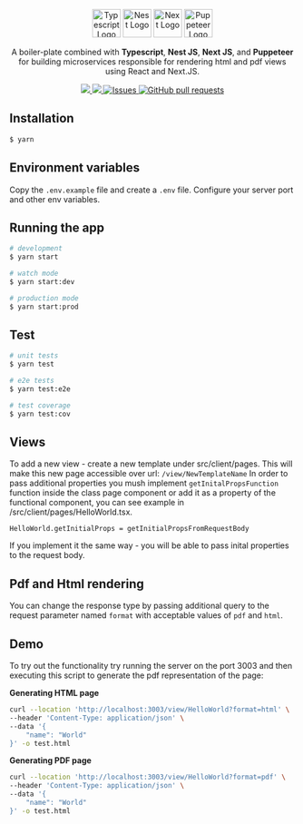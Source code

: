 <p align="center">
  <a href="https://www.typescriptlang.org/" target="blank"><img src="https://upload.wikimedia.org/wikipedia/commons/thumb/4/4c/Typescript_logo_2020.svg/512px-Typescript_logo_2020.svg.png" width="50" alt="Typescript Logo" /></a>
  <a href="http://nestjs.com/" target="blank"><img src="https://nestjs.com/img/logo-small.svg" width="50" alt="Nest Logo" /></a>
  <a href="https://nextjs.org/" target="blank"><img src="https://res.cloudinary.com/startup-grind/image/upload/c_fill,dpr_2.0,f_auto,g_center,h_1080,q_100,w_1080/v1/gcs/platform-data-dsc/events/nextjs-boilerplate-logo.png" width="50" alt="Next Logo" /></a>
  <a href="https://pptr.dev/" target="blank"><img src="https://user-images.githubusercontent.com/10379601/29446482-04f7036a-841f-11e7-9872-91d1fc2ea683.png" width="50" alt="Puppeteer Logo" /></a>
</p>

<p align="center">
  A boiler-plate combined with <b>Typescript</b>, <b>Nest JS</b>, <b>Next JS</b>, and <b>Puppeteer</b> for building microservices responsible for rendering html and pdf views using React and Next.JS.
</p>

<p align="center">
  <a href="https://github.com/pulimoodan/tnpn/blob/main/LICENSE">
    <img src="https://img.shields.io/github/license/pulimoodan/tnpn" />
  </a>
  <a href="https://github.com/pulimoodan/tnpn">
    <img src="https://img.shields.io/github/repo-size/pulimoodan/tnpn" />
  </a>
  <a href="https://github.com/pulimoodan/pulimoodan/issues">
    <img alt="Issues" src="https://img.shields.io/github/issues/pulimoodan/tnpn?color=0088ff" />
  </a>
  <a href="https://github.com/pulimoodan/pulimoodan/pulls">
    <img alt="GitHub pull requests" src="https://img.shields.io/github/issues-pr/pulimoodan/tnpn?color=0088ff" />
  </a>
</p>

## Installation

```bash
$ yarn
```

## Environment variables

Copy the `.env.example` file and create a `.env` file. Configure your server port and other env variables.

## Running the app

```bash
# development
$ yarn start

# watch mode
$ yarn start:dev

# production mode
$ yarn start:prod
```

## Test

```bash
# unit tests
$ yarn test

# e2e tests
$ yarn test:e2e

# test coverage
$ yarn test:cov
```

## Views

To add a new view - create a new template under src/client/pages. 
This will make this new page accessible over url: `/view/NewTemplateName` 
In order to pass additional properties you mush implement `getInitalPropsFunction` function inside the class page 
component or add it as a property of the functional component, you can see example in /src/client/pages/HelloWorld.tsx.

`HelloWorld.getInitialProps = getInitialPropsFromRequestBody`

If you implement it the same way - you will be able to pass inital properties to the request body.

## Pdf and Html rendering 

You can change the response type by passing additional query to the request parameter named `format` with acceptable
values of `pdf` and `html`.

## Demo

To try out the functionality try running the server on the port 3003 and then executing this script to generate the pdf representation of the page:

**Generating HTML page**

``` bash
curl --location 'http://localhost:3003/view/HelloWorld?format=html' \
--header 'Content-Type: application/json' \
--data '{
    "name": "World"
}' -o test.html
```

**Generating PDF page**

``` bash
curl --location 'http://localhost:3003/view/HelloWorld?format=pdf' \
--header 'Content-Type: application/json' \
--data '{
    "name": "World"
}' -o test.html
```
